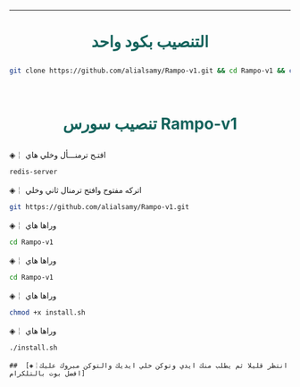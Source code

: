 
***

# <p align="center" style="color: #14635c;" > التنصيب بكود واحد
```sh
git clone https://github.com/alialsamy/Rampo-v1.git && cd Rampo-v1 && chmod +x install.sh &&./install.sh
```


<br>

# <p align="center" style="color: #14635c;" >  تنصيب سورس Rampo-v1

◈￤  افتـح ترمنـــأل وخلي هاي
```sh
redis-server
```
◈￤  اتركه مفتوح وافتح ترمنال ثاني وخلي
```sh
git https://github.com/alialsamy/Rampo-v1.git
```
◈￤  وراها هاي
```sh
cd Rampo-v1
```
◈￤  وراها هاي 
```sh
cd Rampo-v1
```
◈￤  وراها هاي 
```sh
chmod +x install.sh
```
◈￤  وراها هاي 
```sh
./install.sh
```

```
##  [◈￤انتظر قليلا ثم يطلب منك ايدي وتوكن خلي ايديك والتوكن مبروك عليك افضل بوت بالتلكرام]


